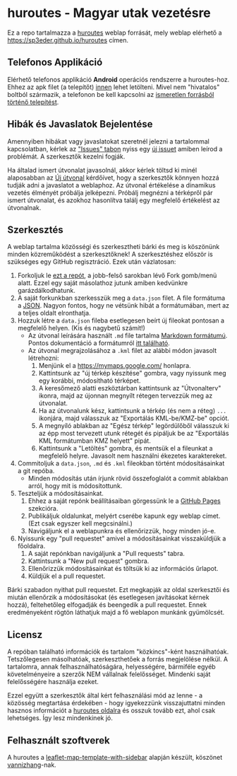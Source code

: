 # huroutes - Magyar utak vezetésre

Ez a repo tartalmazza a [huroutes](https://sp3eder.github.io/huroutes) weblap forrását, mely weblap elérhető a https://sp3eder.github.io/huroutes címen.

## Telefonos Applikáció
Elérhető telefonos applikáció **Android** operációs rendszerre a huroutes-hoz. Ehhez az apk filet (a telepítőt) [innen](https://github.com/Sp3EdeR/huroutes-android/releases) lehet letölteni. Mivel nem "hivatalos" boltból származik, a telefonon be kell kapcsolni az [ismeretlen forrásból történő telepítést](https://onlyhow.net/hu/ismeretlen-forrasbol-szarmazo-alkalmazasok-telepitese-androidon).

## Hibák és Javaslatok Bejelentése

Amennyiben hibákat vagy javaslatokat szeretnél jelezni a tartalommal kapcsolatban, kérlek az ["Issues" tabon](https://github.com/Sp3EdeR/huroutes/issues) nyiss egy [új issuet](https://github.com/Sp3EdeR/huroutes/issues/new/choose) amiben leírod a problémát. A szerkesztők kezelni fogják.

Ha általad ismert útvonalat javasolnál, akkor kérlek töltsd ki minél alaposabban az [Új útvonal](https://github.com/Sp3EdeR/huroutes/issues/new?assignees=&labels=enhancement&template=new_route.yml&title=%5BROUTE%5D%3A+) kérdőívet, hogy a szerkesztők könnyen hozzá tudják adni a javaslatot a weblaphoz. Az útvonal értékelése a dinamikus vezetés élményét próbálja jelképezni. Próbálj megnézni a térképről pár ismert útvonalat, és azokhoz hasonlítva találj egy megfelelő értékelést az útvonalnak.

## Szerkesztés

A weblap tartalma közösségi és szerkesztheti bárki és meg is köszönünk minden közreműködést a szerkesztőknek! A szerkesztéshez először is szükséges egy GitHub regisztráció. Ezek után vázlatosan:

1. Forkoljuk le [ezt a repót](https://github.com/Sp3EdeR/huroutes), a jobb-felső sarokban lévő Fork gomb/menü alatt. Ezzel egy saját másolathoz jutunk amiben kedvünkre garázdálkodhatunk.
2. A saját forkunkban szerkesszük meg a `data.json` filet. A file formátuma a [JSON](https://hu.wikipedia.org/wiki/JSON). Nagyon fontos, hogy ne vétsünk hibát a formátumában, mert az a teljes oldalt elronthatja.
3. Hozzuk létre a `data.json` fileba esetlegesen beírt új fileokat pontosan a megfelelő helyen. (Kis és nagybetű számít!)
	* Az útvonal leírására használt `.md` file tartalma [Markdown formátumú](https://en.wikipedia.org/wiki/Markdown). Pontos dokumentáció a formátumról [itt található](https://github.com/showdownjs/showdown/wiki/Showdown's-Markdown-syntax).
	* Az útvonal megrajzolásához a `.kml` filet az alábbi módon javasolt létrehozni:
		1. Menjünk el a https://mymaps.google.com/ honlapra.
		2. Kattintsunk az "új térkép készítése" gombra, vagy nyissunk meg egy korábbi, módosítható térképet.
		3. A keresőmező alatti eszköztárban kattintsunk az "Útvonalterv" ikonra, majd az újonnan megnyílt rétegen tervezzük meg az útvonalat.
		4. Ha az útvonalunk kész, kattintsunk a térkép (és nem a réteg) `...` ikonjára, majd válasszuk az "Exportálás KML-be/KMZ-be" opciót.
		5. A megnyíló ablakban az "Egész térkép" legördülőből válasszuk ki az épp most tervezett utunk rétegét és pipáljuk be az "Exportálás KML formátumban KMZ helyett" pipát.
		6. Kattintsunk a "Letöltés" gombra, és mentsük el a fileunkat a megfelelő helyre. Javasolt nem használni ékezetes karaktereket.
4. Commitoljuk a `data.json`, `.md` és `.kml` fileokban történt módosításainkat a git repóba.
	* Minden módosítás után írjunk rövid összefoglalót a commit ablakban arról, hogy mit is módosítottunk.
5. Teszteljük a módosításainkat.
	1. Ehhez a saját repónk beállításaiban görgessünk le a [GitHub Pages](https://pages.github.com/) szekcióra.
	2. Publikáljuk oldalunkat, melyért cserébe kapunk egy weblap címet. (Ezt csak egyszer kell megcsinálni.)
	3. Navigáljunk el a weblapunkra és ellenőrizzük, hogy minden jó-e.
6. Nyissunk egy "pull requestet" amivel a módosításainkat visszaküldjük a főoldalra.
	1. A saját repónkban navigáljunk a "Pull requests" tabra.
	2. Kattintsunk a "New pull request" gombra.
	3. Ellenőrizzük módosításainkat és töltsük ki az információs űrlapot.
	4. Küldjük el a pull requestet.
	
Bárki szabadon nyithat pull requestet. Ezt megkapják az oldal szerkesztői és miután ellenőrzik a módosításokat (és esetlegesen javításokat kérnek hozzá), feltehetőleg elfogadják és beengedik a pull requestet. Ennek eredményeként rögtön láthatjuk majd a fő weblapon munkánk gyümölcsét.

## Licensz

A repóban található információk és tartalom "közkincs"-ként használhatóak. Tetszőlegesen másolhatóak, szerkeszthetőek a forrás megjelölése nélkül. A tartalomra, annak felhasználhatóságára, helyességére, bármiféle egyéb követelményeire a szerzők NEM vállalnak felelősséget. Mindenki saját felelősségére használja ezeket.

Ezzel együtt a szerkesztők által kért felhasználási mód az lenne - a közösség megtartása érdekében - hogy igyekezzünk visszajuttatni minden hasznos információt a [huroutes oldalra](https://sp3eder.github.io/huroutes) és osszuk tovább ezt, ahol csak lehetséges. Így lesz mindenkinek jó.

## Felhasznált szoftverek

A huroutes a [leaflet-map-template-with-sidebar](https://github.com/vannizhang/leaflet-map-template-with-sidebar) alapján készült, köszönet [vannizhang](https://github.com/vannizhang)-nak.
